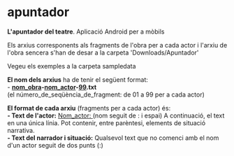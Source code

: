 # apuntador
<b>L'apuntador del teatre</b>. Aplicació Android per a mòbils

<p>Els arxius corresponents als fragments de l'obra per a cada actor i l'arxiu de l'obra sencera s'han de desar a la carpeta 'Downloads/Apuntador'</p>
<p>Vegeu els exemples a la carpeta sampledata<p>
<p><b>El nom dels arxius</b> ha de tenir el següent format:<br>
- <b><u>nom_obra</u>-<u>nom_actor</u>-<u>99</u>.txt</b><br>
(el número_de_seqüència_de_fragment: de 01 a 99 per a cada actor)</p>
<p><b>El format de cada arxiu</b> (fragments per a cada actor) és:<br>
<b>- Text de l'actor:</b> <u>Nom_actor: </u> (nom seguit de : i espai) A continuació, el text en una única línia. Pot contenir, entre parèntesi, elements de situació narrativa.<br>
<b>- Text del narrador i situació:</b> Qualsevol text que no comenci amb el nom d'un actor seguit de dos punts (:)</p>
